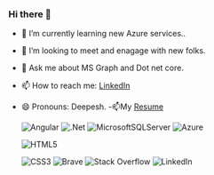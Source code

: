 ### Hi there 👋




- 🌱 I’m currently learning new Azure services..
- 👯 I’m looking to meet and enagage with new folks.
- 💬 Ask me about MS Graph and Dot net core.
- 📫 How to reach me:  [LinkedIn](https://www.linkedin.com/in/dipesh-jadhav-a225b2139/)
- 😄 Pronouns: Deepesh.
-📫My [Resume](https://www.debugwithdj.com/) 

  ![Angular](https://img.shields.io/badge/angular-%23DD0031.svg?style=for-the-badge&logo=angular&logoColor=white)
	![.Net](https://img.shields.io/badge/.NET-5C2D91?style=for-the-badge&logo=.net&logoColor=white)
	![MicrosoftSQLServer](https://img.shields.io/badge/Microsoft%20SQL%20Sever-CC2927?style=for-the-badge&logo=microsoft%20sql%20server&logoColor=white)
  ![Azure](https://img.shields.io/badge/azure-%230072C6.svg?style=for-the-badge&logo=microsoftazure&logoColor=white)

  ![HTML5](https://img.shields.io/badge/html5-%23E34F26.svg?style=for-the-badge&logo=html5&logoColor=white)
  
  ![CSS3](https://img.shields.io/badge/css3-%231572B6.svg?style=for-the-badge&logo=css3&logoColor=white)
  ![Brave](https://img.shields.io/badge/Brave-FB542B?style=for-the-badge&logo=Brave&logoColor=white)
  ![Stack Overflow](https://img.shields.io/badge/-Stackoverflow-FE7A16?style=for-the-badge&logo=stack-overflow&logoColor=white)
  ![LinkedIn](https://img.shields.io/badge/linkedin-%230077B5.svg?style=for-the-badge&logo=linkedin&logoColor=white)
 
<!--
**ProgrammingWithDJ/ProgrammingWithDJ** is a ✨ _special_ ✨ repository because its `README.md` (this file) appears on your GitHub profile.

Here are some ideas to get you started:

-->
